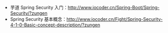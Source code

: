 * 芋道 Spring Security 入门：<http://www.iocoder.cn/Spring-Boot/Spring-Security/?zungen>
* Spring Security 基本概念：<http://www.iocoder.cn/Fight/Spring-Security-4-1-0-Basic-concept-description/?zungen>
